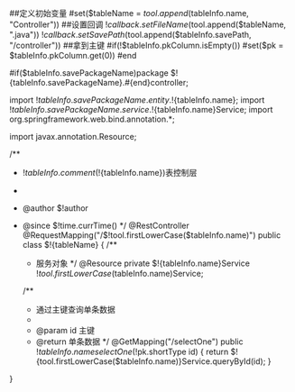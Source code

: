 ##定义初始变量
#set($tableName = $tool.append($tableInfo.name, "Controller"))
##设置回调
$!callback.setFileName($tool.append($tableName, ".java"))
$!callback.setSavePath($tool.append($tableInfo.savePath, "/controller"))
##拿到主键
#if(!$tableInfo.pkColumn.isEmpty())
    #set($pk = $tableInfo.pkColumn.get(0))
#end

#if($tableInfo.savePackageName)package $!{tableInfo.savePackageName}.#{end}controller;

import $!{tableInfo.savePackageName}.entity.$!{tableInfo.name};
import $!{tableInfo.savePackageName}.service.$!{tableInfo.name}Service;
import org.springframework.web.bind.annotation.*;

import javax.annotation.Resource;

/**
* $!{tableInfo.comment}($!{tableInfo.name})表控制层
*
* @author $!author
* @since $!time.currTime()
  */
  @RestController
  @RequestMapping("/$!tool.firstLowerCase($tableInfo.name)")
  public class $!{tableName} {
  /**
    * 服务对象
      */
      @Resource
      private $!{tableInfo.name}Service $!tool.firstLowerCase($tableInfo.name)Service;

  /**
    * 通过主键查询单条数据
    *
    * @param id 主键
    * @return 单条数据
      */
      @GetMapping("/selectOne")
      public $!{tableInfo.name} selectOne($!pk.shortType id) {
      return $!{tool.firstLowerCase($tableInfo.name)}Service.queryById(id);
      }

}
